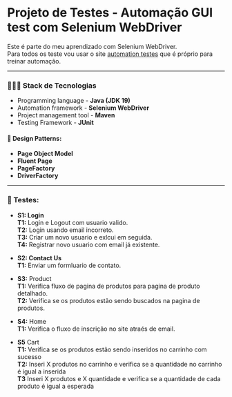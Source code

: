 # Projeto de Testes - Automação GUI test com Selenium WebDriver
Este é parte do meu aprendizado com Selenium WebDriver.</br>
Para todos os teste vou usar o site [automation testes](https://automationexercise.com/) que é próprio para treinar automação.

***
### 👨🏻‍💻 Stack de Tecnologias
- Programming language - **Java (JDK 19)**
- Automation framework - **Selenium WebDriver** 
- Project management tool - **Maven**
- Testing Framework - **JUnit** 

#### 🎨 Design Patterns:
- **Page Object Model**
- **Fluent Page** 
- **PageFactory**
- **DriverFactory** 

***
### 🧪 Testes:
- **S1: Login**  
  **T1:** Login e Logout com usuario valido.  
  **T2:** Login usando email incorreto.</br>
  **T3:** Criar um novo usuario e exlcui em seguida. </br>
  **T4:** Registrar novo usuario com email já existente.

- **S2: Contact Us**  
  **T1:** Enviar um formluario de contato.

- **S3:** Product</br>
  **T1:** Verifica fluxo de pagina de produtos para pagina de produto detalhado.</br>
  **T2:** Verifica se os produtos estão sendo buscados na pagina de produtos.

- **S4:** Home</br>
  **T1:** Verifica o fluxo de inscrição no site atraés de email.

- **S5** Cart</br>
  **T1:** Verifica se os produtos estão sendo inseridos no carrinho com sucesso</br>
  **T2:** Inseri X produtos no carrinho e verifica se a quantidade no carrinho é igual a inserida</br>
  **T3** Inseri X produtos e X quantidade e verifica se a quantidade de cada produto é igual a esperada